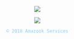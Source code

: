 <p align="center"> <img src="https://files.catbox.moe/kai4t7.jpg" /> </p>

<p align="center"> <img src="https://files.catbox.moe/kai4t7.jpg" /> </p>
<p align="center"> <code style="color : lightskyblue">© 2018 Amazook Services</code> </p>



